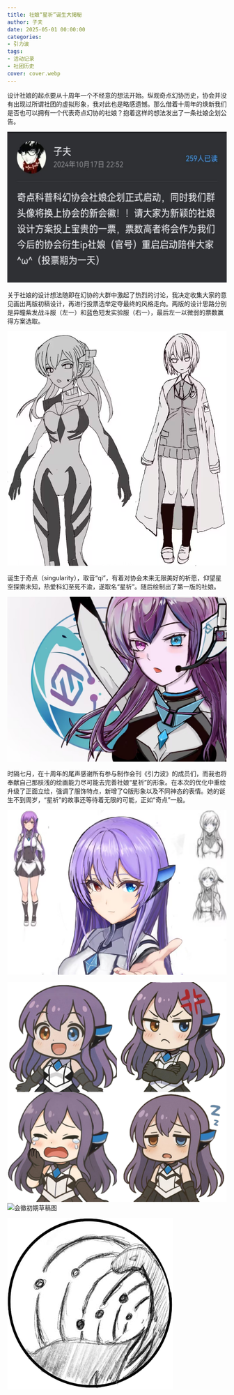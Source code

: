 ```yaml
---
title: 社娘“星祈”诞生大揭秘
author: 子夫
date: 2025-05-01 00:00:00
categories:
- 引力波
tags:
- 活动记录
- 社团历史
cover: cover.webp
---
```


设计社娘的起点要从十周年一个不经意的想法开始。纵观奇点幻协历史，协会并没有出现过所谓社团的虚拟形象，我对此也是略感遗憾。那么借着十周年的焕新我们是否也可以拥有一个代表奇点幻协的社娘？抱着这样的想法发出了一条社娘企划公告。

![社娘企划公告](../photos/引力波/社娘“星祈”诞生大揭秘/1.png)  

关于社娘的设计想法随即在幻协的大群中激起了热烈的讨论，我决定收集大家的意见画出两版初稿设计，再进行投票选举定夺最终的风格走向。两版的设计思路分别是异瞳紫发战斗服（左一）和蓝色短发实验服（右一），最后左一以微弱的票数赢得方案选取。

![社娘方案，左侧为方案1，右侧为方案2](../photos/引力波/社娘“星祈”诞生大揭秘/社娘方案，左侧为方案1，右侧为方案2.png)

诞生于奇点（singularity），取音“qi”，有着对协会未来无限美好的祈愿，仰望星空探索未知，热爱科幻至死不渝，遂取名“星祈”。随后绘制出了第一版的社娘。

![身后为新版会徽](../photos/引力波/社娘“星祈”诞生大揭秘/2.png)  

时隔七月，在十周年的尾声感谢所有参与制作会刊《引力波》的成员们，而我也将奉献自己那肤浅的绘画能力尽可能去完善社娘“星祈”的形象。在本次的优化中重绘升级了正面立绘，强调了服饰特点，新增了Q版形象以及不同神态的表情。她的诞生不到周岁，“星祈”的故事还等待着无限的可能，正如“奇点”一般。

![新版正面立绘](../photos/引力波/社娘“星祈”诞生大揭秘/3.png)  

![Q版“星祈”四表情](../photos/引力波/社娘“星祈”诞生大揭秘/Q版星祈.png)
![会徽初期草稿图](../photos/引力波/社娘“星祈”诞生大揭秘/会徽初期草稿图.png)

![新版会徽草图](../photos/引力波/社娘“星祈”诞生大揭秘/会徽方案4.png)